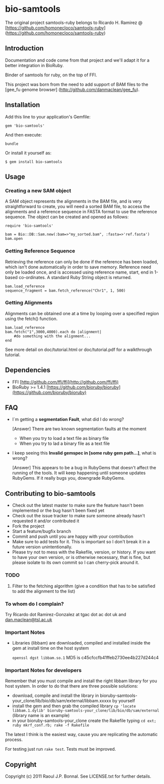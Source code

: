 # bio-samtools

The original project samtools-ruby belongs to Ricardo H. Ramirez @ [https://github.com/homonecloco/samtools-ruby] (https://github.com/homonecloco/samtools-ruby)

## Introduction

Documentation and code come from that project and we'll adapt it for a better integration in BioRuby.

Binder of samtools for ruby, on the top of FFI. 

This project was born from the need to add support of BAM files to 
the [gee_fu genome browser] (http://github.com/danmaclean/gee_fu). 

## Installation

Add this line to your application's Gemfile:

    gem 'bio-samtools'
    
And then execute:
 
    bundle
    
Or install it yourself as:

    $ gem install bio-samtools

## Usage

### Creating a new SAM object

A SAM object represents the alignments in the BAM file, and is very straightforward to create, you will need a sorted BAM file, to access the alignments and a reference sequence in FASTA format to use the reference sequence. The object can be created and opened as follows:

	require 'bio-samtools'
	
	bam = Bio::DB::Sam.new(:bam=>"my_sorted.bam", :fasta=>'ref.fasta')
	bam.open

### Getting Reference Sequence

Retrieving the reference can only be done if the reference has been loaded, which isn't done automatically in order to save memory. Reference need only be loaded once, and is accessed using reference name, start, end in 1-based co-ordinates. A standard Ruby String object is returned.

	bam.load_reference 
	sequence_fragment = bam.fetch_reference("Chr1", 1, 500)
	
### Getting Alignments

Alignments can be obtained one at a time by looping over a specified region using the fetch() function.

	bam.load_reference 
	bam.fetch("1",3000,4000).each do |alignment|
		#do something with the alignment...
	end

See more detail on doc/tutorial.html or doc/tutorial.pdf for a walkthrough tutorial. 

## Dependencies
* FFI [http://github.com/ffi/ffi](http://github.com/ffi/ffi)
* BioRuby >= 1.4.1 [https://github.com/bioruby/bioruby](https://github.com/bioruby/bioruby)

	
## FAQ
* I´m getting a **segmentation Fault**, what did I do wrong?

	[Answer] There are two known segmentation faults at the moment

	* When you try to load a text file as binary file
	* When you try to lad a binary file as a text file

* I keep seeing this **Invalid gemspec in [some ruby gem path…]**, what is wrong?
	
	[Answer] This appears to be a bug in RubyGems that doesn't affect the running of the tools. It will keep happening until someone updates RubyGems. If it really bugs you, downgrade RubyGems.

## Contributing to bio-samtools
 
* Check out the latest master to make sure the feature hasn't been implemented or the bug hasn't been fixed yet
* Check out the issue tracker to make sure someone already hasn't requested it and/or contributed it
* Fork the project
* Start a feature/bugfix branch
* Commit and push until you are happy with your contribution
* Make sure to add tests for it. This is important so I don't break it in a future version unintentionally.
* Please try not to mess with the Rakefile, version, or history. If you want to have your own version, or is otherwise necessary, that is fine, but please isolate to its own commit so I can cherry-pick around it.

### TODO
1. Filter to the fetching algorithm (give a condition that has to be satisfied to add the alignment to the list)

### To whom do I complain?
Try Ricardo dot Ramirez-Gonzalez at tgac dot ac dot uk
 and [dan.maclean@tsl.ac.uk](dan.maclean@tsl.ac.uk)

### Important Notes
* Libraries (libbam) are downloaded, compiled and installed inside the gem at install time on the host system

    `openssl dgst libbam.so.1` MD5 is c45cfccfb41ffeb2730ee4b227d244c4

### Important Notes for developers

Remember that you must compile and install the right libbam library for you host system. In order to do that there are three possible solutions:

* download, compile and install the library in bioruby-samtools-your_clone/lib/bio/db/sam/external/libbam.xxxxx by yourself
* install the gem and then grab the compiled library `cp 'locate libbam.1.dylib' bioruby-samtools-your_clone/lib/bio/db/sam/external` (library name is an example)
* in your bioruby-samtools-your_clone create the Rakefile typing `cd ext; ruby mkrf_conf.rb; rake -f Rakefile`

The latest I think is the easiest way, cause you are replicating the automatic process.

For testing just run `rake test`. Tests must be improved.

## Copyright

Copyright (c) 2011 Raoul J.P. Bonnal. See LICENSE.txt for
further details.


